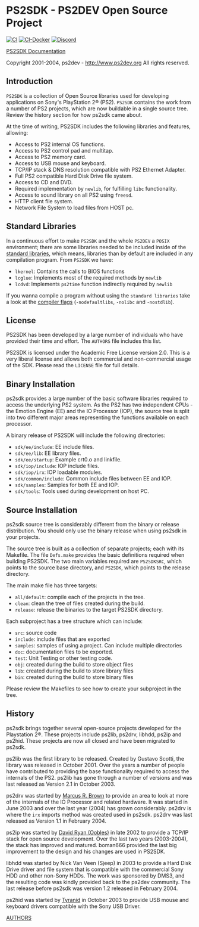 # PS2SDK - PS2DEV Open Source Project

[![CI](https://github.com/ps2dev/ps2sdk/workflows/CI/badge.svg)](https://github.com/ps2dev/ps2sdk/actions?query=workflow%3ACI)
[![CI-Docker](https://github.com/ps2dev/ps2sdk/workflows/CI-Docker/badge.svg)](https://github.com/ps2dev/ps2sdk/actions?query=workflow%3ACI-Docker)
[![Discord](https://img.shields.io/discord/652861436992946216?style=flat&logo=Discord)](https://discord.gg/CVFUa9xh6B)

[PS2SDK Documentation](https://ps2dev.github.io/ps2sdk/)

Copyright 2001-2004, ps2dev - <http://www.ps2dev.org>
All rights reserved.

## Introduction

`PS2SDK` is a collection of Open Source libraries used for developing applications on Sony's PlayStation 2® (PS2). `PS2SDK` contains the work from a number of PS2 projects, which are now buildable in a single source tree. Review the history section for how ps2sdk came about.

At the time of writing, PS2SDK includes the following libraries and features, allowing:

-   Access to PS2 internal OS functions.
-   Access to PS2 control pad and multitap.
-   Access to PS2 memory card.
-   Access to USB mouse and keyboard.
-   TCP/IP stack & DNS resolution compatible with PS2 Ethernet Adapter.
-   Full PS2 compatible Hard Disk Drive file system.
-   Access to CD and DVD.
-   Required implementation by `newlib`, for fulfilling `libc` functionality.
-   Access to sound library on all PS2 using `freesd`.
-   HTTP client file system.
-   Network File System to load files from HOST pc.

## Standard Libraries

In a continuous effort to make `PS2SDK` and the whole `PS2DEV` a `POSIX` environment; there are some libraries needed to be included inside of the [standard libraries](https://gcc.gnu.org/onlinedocs/gcc/Standard-Libraries.html), which means, libraries than by default are included in any compilation program. From `PS2SDK` we have:

-   `lkernel`: Contains the calls to BIOS functions
-   `lcglue`: Implements most of the required methods by `newlib`
-   `lcdvd`: Implements `ps2time` function indirectly required by `newlib`

If you wanna compile a program without using the `standard libraries` take a look at the [compiler flags](https://gcc.gnu.org/onlinedocs/gcc/Link-Options.html) (`-nodefaultlibs`, `-nolibc` and `-nostdlib`).

## License

PS2SDK has been developed by a large number of individuals who have provided their time and effort. The `AUTHORS` file includes this list.

PS2SDK is licensed under the Academic Free License version 2.0. This is a very liberal license and allows both commercial and non-commercial usage of the SDK. Please read the `LICENSE` file for full details.

## Binary Installation

ps2sdk provides a large number of the basic software libraries required to access the underlying PS2 system. As the PS2 has two independent CPUs - the Emotion Engine (EE) and the IO Processor (IOP), the source tree is split into two different major areas representing the functions available on each processor.

A binary release of PS2SDK will include the following directories:

-   `sdk/ee/include`: EE include files.
-   `sdk/ee/lib`: EE library files.
-   `sdk/ee/startup`: Example crt0.o and linkfile.
-   `sdk/iop/include`: IOP include files.
-   `sdk/iop/irx`: IOP loadable modules.
-   `sdk/common/include`: Common include files between EE and IOP.
-   `sdk/samples`: Samples for both EE and IOP.
-   `sdk/tools`: Tools used during development on host PC.

## Source Installation

ps2sdk source tree is considerably different from the binary or release distribution. You should only use the binary release when using ps2sdk in your projects.

The source tree is built as a collection of separate projects; each with its Makefile. The file `Defs.make` provides the basic definitions required when building PS2SDK. The two main variables required are `PS2SDKSRC`, which points to the source base directory, and `PS2SDK`, which points to the release directory.

The main make file has three targets:

-   `all/default`: compile each of the projects in the tree.
-   `clean`: clean the tree of files created during the build.
-   `release`: release the binaries to the target PS2SDK directory.

Each subproject has a tree structure which can include:

-   `src`: source code
-   `include`: include files that are exported
-   `samples`: samples of using a project. Can include multiple directories
-   `doc`: documentation files to be exported.
-   `test`: Unit Testing or other testing code.
-   `obj`: created during the build to store object files
-   `lib`: created during the build to store library files
-   `bin`: created during the build to store binary files

Please review the Makefiles to see how to create your subproject in the tree.

## History

ps2sdk brings together several open-source projects developed for the Playstation 2®. These projects include ps2lib, ps2drv, libhdd, ps2ip and ps2hid. These projects are now all closed and have been migrated to ps2sdk.

ps2lib was the first library to be released. Created by Gustavo Scotti, the library was released in October 2001. Over the years a number of people have contributed to providing the base functionality required to access the internals of the PS2. ps2lib has gone through a number of versions and was last released as Version 2.1 in October 2003.

ps2drv was started by [Marcus R. Brown](https://github.com/marcusrbrown) to provide an area to look at more of the internals of the IO Processor and related hardware. It was started in June 2003 and over the last year (2004) has grown considerably. ps2drv is where the `irx` imports method was created used in ps2sdk. ps2drv was last released as Version 1.1 in February 2004.

ps2ip was started by [David Ryan (Oobles)](https://github.com/oobles) in late 2002 to provide a TCP/IP stack for open source development. Over the last two years (2003-2004), the stack has improved and matured. boman666 provided the last big improvement to the design and his changes are used in PS2SDK.

libhdd was started by Nick Van Veen (Sjeep) in 2003 to provide a Hard Disk Drive driver and file system that is compatible with the commercial Sony HDD and other non-Sony HDDs. The work was sponsored by DMS3, and the resulting code was kindly provided back to the ps2dev community. The last release before ps2sdk was version 1.2 released in February 2004.

ps2hid was started by [Tyranid](https://github.com/tyranid) in October 2003 to provide USB mouse and keyboard drivers compatible with the Sony USB Driver.

[AUTHORS](AUTHORS2004.md)
